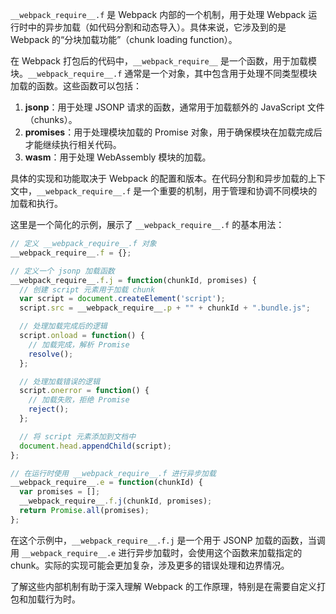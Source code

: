 `__webpack_require__.f` 是 Webpack 内部的一个机制，用于处理 Webpack 运行时中的异步加载（如代码分割和动态导入）。具体来说，它涉及到的是 Webpack 的“分块加载功能”（chunk loading function）。

在 Webpack 打包后的代码中，`__webpack_require__` 是一个函数，用于加载模块。`__webpack_require__.f` 通常是一个对象，其中包含用于处理不同类型模块加载的函数。这些函数可以包括：

1. **jsonp**：用于处理 JSONP 请求的函数，通常用于加载额外的 JavaScript 文件（chunks）。
2. **promises**：用于处理模块加载的 Promise 对象，用于确保模块在加载完成后才能继续执行相关代码。
3. **wasm**：用于处理 WebAssembly 模块的加载。

具体的实现和功能取决于 Webpack 的配置和版本。在代码分割和异步加载的上下文中，`__webpack_require__.f` 是一个重要的机制，用于管理和协调不同模块的加载和执行。

这里是一个简化的示例，展示了 `__webpack_require__.f` 的基本用法：

```js
// 定义 __webpack_require__.f 对象
__webpack_require__.f = {};

// 定义一个 jsonp 加载函数
__webpack_require__.f.j = function(chunkId, promises) {
  // 创建 script 元素用于加载 chunk
  var script = document.createElement('script');
  script.src = __webpack_require__.p + "" + chunkId + ".bundle.js";

  // 处理加载完成后的逻辑
  script.onload = function() {
    // 加载完成，解析 Promise
    resolve();
  };

  // 处理加载错误的逻辑
  script.onerror = function() {
    // 加载失败，拒绝 Promise
    reject();
  };

  // 将 script 元素添加到文档中
  document.head.appendChild(script);
};

// 在运行时使用 __webpack_require__.f 进行异步加载
__webpack_require__.e = function(chunkId) {
  var promises = [];
  __webpack_require__.f.j(chunkId, promises);
  return Promise.all(promises);
};

```

在这个示例中，`__webpack_require__.f.j` 是一个用于 JSONP 加载的函数，当调用 `__webpack_require__.e` 进行异步加载时，会使用这个函数来加载指定的 chunk。实际的实现可能会更加复杂，涉及更多的错误处理和边界情况。

了解这些内部机制有助于深入理解 Webpack 的工作原理，特别是在需要自定义打包和加载行为时。